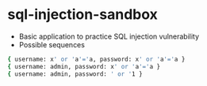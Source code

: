 # sql-injection-sandbox

- Basic application to practice SQL injection vulnerability
- Possible sequences
```bash
{ username: x' or 'a'='a, password: x' or 'a'='a }
{ username: admin, password: x' or 'a'='a }
{ username: admin, password: ' or '1 }
```

